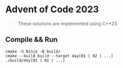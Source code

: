 # Advent of Code 2023

> These solutions are implemented using C++23.

## Compile && Run

```shell
cmake -G Ninja -B build/
cmake --build build --target day[01 | 02 | ...]
./build/day[01 | 02 | ...]
```
